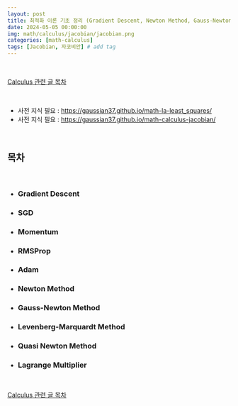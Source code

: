 ```yaml
---
layout: post
title: 최적화 이론 기초 정리 (Gradient Descent, Newton Method, Gauss-Newton, Levenberg-Marquardt 등)
date: 2024-05-05 00:00:00
img: math/calculus/jacobian/jacobian.png
categories: [math-calculus] 
tags: [Jacobian, 자코비안] # add tag
---
```


<br>

[Calculus 관련 글 목차](https://gaussian37.github.io/math-calculus-table/)

<br>

- 사전 지식 필요 : https://gaussian37.github.io/math-la-least_squares/
- 사전 지식 필요 : https://gaussian37.github.io/math-calculus-jacobian/

<br>

## **목차**

<br>

- ### Gradient Descent
- ### SGD
- ### Momentum
- ### RMSProp
- ### Adam
- ### Newton Method
- ### Gauss-Newton Method
- ### Levenberg-Marquardt Method
- ### Quasi Newton Method
- ### Lagrange Multiplier

<br>

[Calculus 관련 글 목차](https://gaussian37.github.io/math-calculus-table/)

<br>